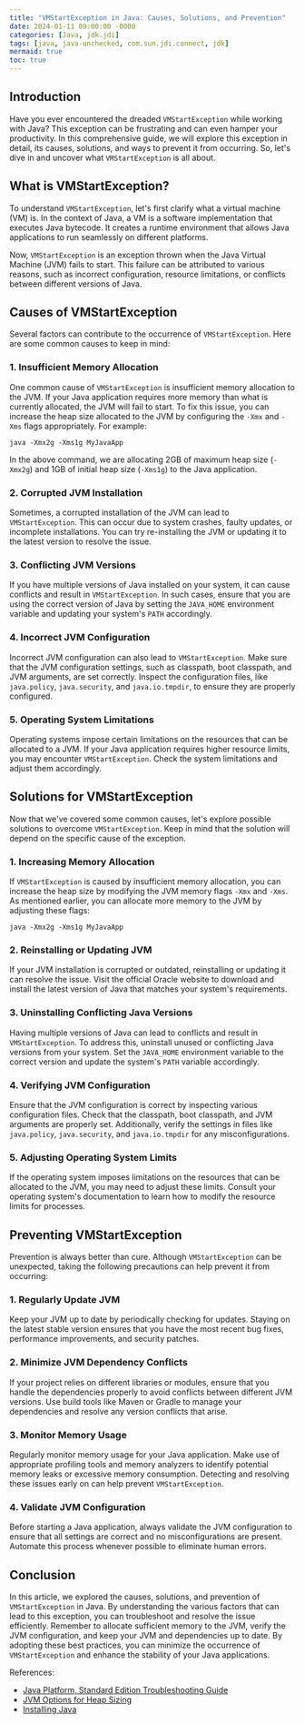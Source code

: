 ```yaml
---
title: "VMStartException in Java: Causes, Solutions, and Prevention"
date: 2024-01-11 09:00:00 -0000
categories: [Java, jdk.jdi]
tags: [java, java-unchecked, com.sun.jdi.connect, jdk]
mermaid: true
toc: true
---
```



## Introduction
Have you ever encountered the dreaded `VMStartException` while working with Java? This exception can be frustrating and can even hamper your productivity. In this comprehensive guide, we will explore this exception in detail, its causes, solutions, and ways to prevent it from occurring. So, let's dive in and uncover what `VMStartException` is all about.

## What is VMStartException?
To understand `VMStartException`, let's first clarify what a virtual machine (VM) is. In the context of Java, a VM is a software implementation that executes Java bytecode. It creates a runtime environment that allows Java applications to run seamlessly on different platforms.

Now, `VMStartException` is an exception thrown when the Java Virtual Machine (JVM) fails to start. This failure can be attributed to various reasons, such as incorrect configuration, resource limitations, or conflicts between different versions of Java.

## Causes of VMStartException
Several factors can contribute to the occurrence of `VMStartException`. Here are some common causes to keep in mind:

### 1. Insufficient Memory Allocation
One common cause of `VMStartException` is insufficient memory allocation to the JVM. If your Java application requires more memory than what is currently allocated, the JVM will fail to start. To fix this issue, you can increase the heap size allocated to the JVM by configuring the `-Xmx` and `-Xms` flags appropriately. For example:

```shell
java -Xmx2g -Xms1g MyJavaApp
```
 
In the above command, we are allocating 2GB of maximum heap size (`-Xmx2g`) and 1GB of initial heap size (`-Xms1g`) to the Java application.

### 2. Corrupted JVM Installation
Sometimes, a corrupted installation of the JVM can lead to `VMStartException`. This can occur due to system crashes, faulty updates, or incomplete installations. You can try re-installing the JVM or updating it to the latest version to resolve the issue.

### 3. Conflicting JVM Versions
If you have multiple versions of Java installed on your system, it can cause conflicts and result in `VMStartException`. In such cases, ensure that you are using the correct version of Java by setting the `JAVA_HOME` environment variable and updating your system's `PATH` accordingly.

### 4. Incorrect JVM Configuration
Incorrect JVM configuration can also lead to `VMStartException`. Make sure that the JVM configuration settings, such as classpath, boot classpath, and JVM arguments, are set correctly. Inspect the configuration files, like `java.policy`, `java.security`, and `java.io.tmpdir`, to ensure they are properly configured.

### 5. Operating System Limitations
Operating systems impose certain limitations on the resources that can be allocated to a JVM. If your Java application requires higher resource limits, you may encounter `VMStartException`. Check the system limitations and adjust them accordingly.

## Solutions for VMStartException
Now that we've covered some common causes, let's explore possible solutions to overcome `VMStartException`. Keep in mind that the solution will depend on the specific cause of the exception.

### 1. Increasing Memory Allocation
If `VMStartException` is caused by insufficient memory allocation, you can increase the heap size by modifying the JVM memory flags `-Xmx` and `-Xms`. As mentioned earlier, you can allocate more memory to the JVM by adjusting these flags:

```shell
java -Xmx2g -Xms1g MyJavaApp
```

### 2. Reinstalling or Updating JVM
If your JVM installation is corrupted or outdated, reinstalling or updating it can resolve the issue. Visit the official Oracle website to download and install the latest version of Java that matches your system's requirements.

### 3. Uninstalling Conflicting Java Versions
Having multiple versions of Java can lead to conflicts and result in `VMStartException`. To address this, uninstall unused or conflicting Java versions from your system. Set the `JAVA_HOME` environment variable to the correct version and update the system's `PATH` variable accordingly.

### 4. Verifying JVM Configuration
Ensure that the JVM configuration is correct by inspecting various configuration files. Check that the classpath, boot classpath, and JVM arguments are properly set. Additionally, verify the settings in files like `java.policy`, `java.security`, and `java.io.tmpdir` for any misconfigurations.

### 5. Adjusting Operating System Limits
If the operating system imposes limitations on the resources that can be allocated to the JVM, you may need to adjust these limits. Consult your operating system's documentation to learn how to modify the resource limits for processes.

## Preventing VMStartException
Prevention is always better than cure. Although `VMStartException` can be unexpected, taking the following precautions can help prevent it from occurring:

### 1. Regularly Update JVM
Keep your JVM up to date by periodically checking for updates. Staying on the latest stable version ensures that you have the most recent bug fixes, performance improvements, and security patches.

### 2. Minimize JVM Dependency Conflicts
If your project relies on different libraries or modules, ensure that you handle the dependencies properly to avoid conflicts between different JVM versions. Use build tools like Maven or Gradle to manage your dependencies and resolve any version conflicts that arise.

### 3. Monitor Memory Usage
Regularly monitor memory usage for your Java application. Make use of appropriate profiling tools and memory analyzers to identify potential memory leaks or excessive memory consumption. Detecting and resolving these issues early on can help prevent `VMStartException`.

### 4. Validate JVM Configuration
Before starting a Java application, always validate the JVM configuration to ensure that all settings are correct and no misconfigurations are present. Automate this process whenever possible to eliminate human errors.

## Conclusion
In this article, we explored the causes, solutions, and prevention of `VMStartException` in Java. By understanding the various factors that can lead to this exception, you can troubleshoot and resolve the issue efficiently. Remember to allocate sufficient memory to the JVM, verify the JVM configuration, and keep your JVM and dependencies up to date. By adopting these best practices, you can minimize the occurrence of `VMStartException` and enhance the stability of your Java applications.

References:
- [Java Platform, Standard Edition Troubleshooting Guide](https://docs.oracle.com/en/java/javase/14/troubleshoot/troubleshooting-guide.html)
- [JVM Options for Heap Sizing](https://docs.oracle.com/en/java/javase/14/troubleshoot/troubleshooting-guide.html#GUID-3A0CA0D4-6D59-477E-B87D-0195896A6052)
- [Installing Java](https://docs.oracle.com/en/java/javase/14/install/installation-jdk-macos.html#GUID-12141C97-ECAA-4571-9F1B-F75A8B2FF99C)